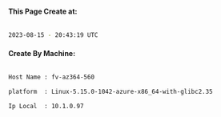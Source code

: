 
   
#### This Page Create at:

```bash

2023-08-15 - 20:43:19 UTC

```

#### Create By Machine:

```bash

Host Name : fv-az364-560

platform  : Linux-5.15.0-1042-azure-x86_64-with-glibc2.35

Ip Local  : 10.1.0.97

```


